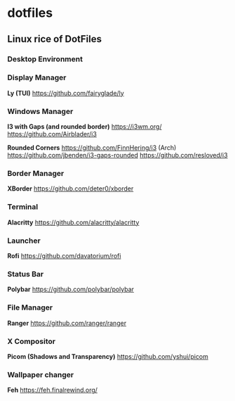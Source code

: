 # dotfiles

## Linux rice of DotFiles

### Desktop Environment

### Display Manager
**Ly (TUI)** 
https://github.com/fairyglade/ly

### Windows Manager
**I3 with Gaps (and rounded border)** 
https://i3wm.org/ 
https://github.com/Airblader/i3

**Rounded Corners** 
https://github.com/FinnHering/i3 (Arch) 
https://github.com/jbenden/i3-gaps-rounded 
https://github.com/resloved/i3

### Border Manager
**XBorder** 
https://github.com/deter0/xborder

### Terminal
**Alacritty** 
https://github.com/alacritty/alacritty

### Launcher
**Rofi** 
https://github.com/davatorium/rofi

### Status Bar
**Polybar** 
https://github.com/polybar/polybar

### File Manager
**Ranger** 
https://github.com/ranger/ranger

### X Compositor
**Picom (Shadows and Transparency)** 
https://github.com/yshui/picom

### Wallpaper changer
**Feh** 
https://feh.finalrewind.org/
